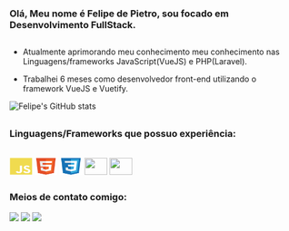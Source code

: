 ### Olá, Meu nome é Felipe de Pietro, sou focado em Desenvolvimento FullStack.

##

- Atualmente aprimorando meu conhecimento meu conhecimento nas Linguagens/frameworks JavaScript(VueJS) e PHP(Laravel).

- Trabalhei 6 meses como desenvolvedor front-end utilizando o framework VueJS e Vuetify.

![Felipe's GitHub stats](https://github-readme-stats.vercel.app/api?username=feelp19&show_icons=true&theme=dark)

##


### Linguagens/Frameworks que possuo experiência:
<div style="display: inline_block"><br>
  <img align="center" height="30" width="40" src="https://raw.githubusercontent.com/devicons/devicon/master/icons/javascript/javascript-plain.svg">
  <img align="center" height="30" width="40" src="https://raw.githubusercontent.com/devicons/devicon/master/icons/html5/html5-original.svg">
  <img align="center" height="30" width="40" src="https://raw.githubusercontent.com/devicons/devicon/master/icons/css3/css3-original.svg">
  <img align="center" height="30" width="40" src="https://cdn.jsdelivr.net/gh/devicons/devicon@latest/icons/vuejs/vuejs-original.svg">
  <img align="center" height="30" width="40" src="https://cdn.jsdelivr.net/gh/devicons/devicon@latest/icons/php/php-original.svg"/>

  
</div>


##

  ### Meios de contato comigo:
 
<div> 
  <a href = "mailto:flp.pietro95@gmail.com"><img src="https://img.shields.io/badge/-Gmail-%23333?style=for-the-badge&logo=gmail&logoColor=white" target="_blank"></a>
  <a href="linkedin.com/in/felipe-de-pietro-0820a5195" target="_blank"><img src="https://img.shields.io/badge/-LinkedIn-%230077B5?style=for-the-badge&logo=linkedin&logoColor=white" target="_blank"></a> 
  <a href="https://www.instagram.com/ofelps.pietro" target="_blank"><img src="https://img.shields.io/badge/-Instagram-%23E4405F?style=for-the-badge&logo=instagram&logoColor=white" target="_blank"></a>
  
</div>
